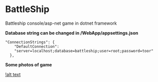 # BattleShip
Battleship console/asp-net game in dotnet framework

**Database string can be changed in /WebApp/appsettings.json**

```
"ConnectionStrings": {
    "DefaultConnection":
    "server=localhost;database=battleship;user=root;password=toor"
  },
```

**Some photos of game**

[!alt text](https://i.imgur.com/p22hUCz.jpg)
